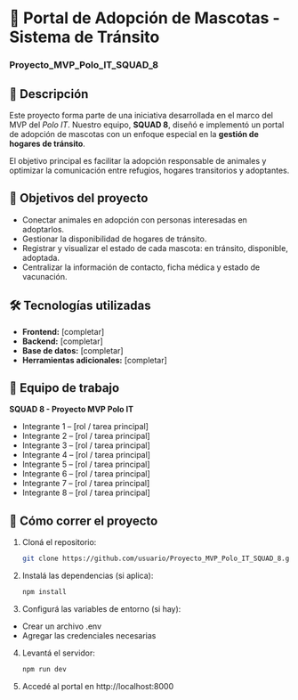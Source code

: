 # 🐾 Portal de Adopción de Mascotas - Sistema de Tránsito  
### Proyecto_MVP_Polo_IT_SQUAD_8

## 📌 Descripción

Este proyecto forma parte de una iniciativa desarrollada en el marco del MVP del *Polo IT*. Nuestro equipo, **SQUAD 8**, diseñó e implementó un portal de adopción de mascotas con un enfoque especial en la **gestión de hogares de tránsito**.

El objetivo principal es facilitar la adopción responsable de animales y optimizar la comunicación entre refugios, hogares transitorios y adoptantes.

## 🎯 Objetivos del proyecto

- Conectar animales en adopción con personas interesadas en adoptarlos.
- Gestionar la disponibilidad de hogares de tránsito.
- Registrar y visualizar el estado de cada mascota: en tránsito, disponible, adoptada.
- Centralizar la información de contacto, ficha médica y estado de vacunación.

## 🛠️ Tecnologías utilizadas

- **Frontend:** [completar]
- **Backend:** [completar]
- **Base de datos:** [completar]
- **Herramientas adicionales:** [completar]

## 👥 Equipo de trabajo

**SQUAD 8 - Proyecto MVP Polo IT**

- Integrante 1 – [rol / tarea principal]
- Integrante 2 – [rol / tarea principal]
- Integrante 3 – [rol / tarea principal]
- Integrante 4 – [rol / tarea principal]
- Integrante 5 – [rol / tarea principal]
- Integrante 6 – [rol / tarea principal]
- Integrante 7 – [rol / tarea principal]
- Integrante 8 – [rol / tarea principal]

## 🚀 Cómo correr el proyecto

1. Cloná el repositorio:
   ```bash
   git clone https://github.com/usuario/Proyecto_MVP_Polo_IT_SQUAD_8.git
   ```
2. Instalá las dependencias (si aplica):
   ```bash
   npm install
   ```
3. Configurá las variables de entorno (si hay):
  - Crear un archivo .env
  - Agregar las credenciales necesarias
4. Levantá el servidor:
   ```bash
   npm run dev
   ```
5. Accedé al portal en http://localhost:8000
